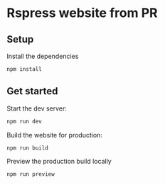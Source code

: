 # Rspress website from PR

## Setup

Install the dependencies


```bash
npm install
```

## Get started

Start the dev server:

```bash
npm run dev
```

Build the website for production:

```bash
npm run build
```

Preview the production build locally

```bash
npm run preview
```
